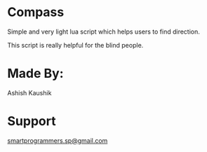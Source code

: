 # Compass

Simple and very light lua script which helps users to find direction.

This script is really helpful for the blind people.

# Made By:

Ashish Kaushik

# Support

smartprogrammers.sp@gmail.com
